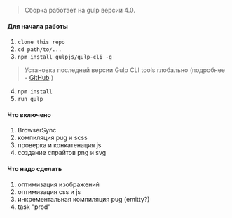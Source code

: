 > Сборка работает на gulp версии 4.0. 

#### Для начала работы

1. ```clone this repo```
2. ```cd path/to/...```
3. ```npm install gulpjs/gulp-cli -g```  
> Установка последней версии Gulp CLI tools глобально (подробнее - [GitHub](https://github.com/gulpjs/gulp/blob/4.0/docs/getting-started.md) )

4. ```npm install```
6. ```run gulp``` 

#### Что включено

1. BrowserSync
2. компиляция pug и scss
3. проверка и конкатенация js
4. создание спрайтов png и svg

#### Что надо сделать

1. оптимизация изображений 
2. оптимизация css и js
3. инкрементальная компиляция pug (emitty?)
3. task "prod"

